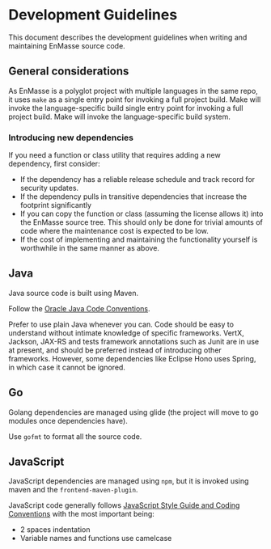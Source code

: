 # Development Guidelines

This document describes the development guidelines when writing and maintaining EnMasse source code. 

## General considerations

As EnMasse is a polyglot project with multiple languages in the same repo, it uses `make` as a
single entry point for invoking a full project build. Make will invoke the language-specific build 
single entry point for invoking a full project build. Make will invoke the language-specific build
system.

### Introducing new dependencies

If you need a function or class utility that requires adding a new dependency, first consider:

* If the dependency has a reliable release schedule and track record for security updates.
* If the dependency pulls in transitive dependencies that increase the footprint significantly
* If you can copy the function or class (assuming the license allows it) into the EnMasse source tree. This should only be done for trivial amounts of code where the maintenance cost is expected to be low.
* If the cost of implementing and maintaining the functionality yourself is worthwhile in the same manner as above.

## Java

Java source code is built using Maven.

Follow the [Oracle Java Code Conventions](https://www.oracle.com/technetwork/java/codeconvtoc-136057.html).

Prefer to use plain Java whenever you can. Code should be easy to understand without intimate knowledge of specific frameworks. VertX, Jackson, JAX-RS and tests framework annotations such as Junit are in use at present, and should be preferred instead of introducing other frameworks. However, some dependencies like Eclipse Hono uses Spring, in which case it cannot be ignored.

## Go

Golang dependencies are managed using glide (the project will move to go modules once dependencies have).

Use `gofmt` to format all the source code.

## JavaScript

JavaScript dependencies are managed using `npm`, but it is invoked using maven and the
`frontend-maven-plugin`.

JavaScript code generally follows [JavaScript Style Guide and Coding Conventions](https://www.w3schools.com/js/js_conventions.asp) with the most important being:

* 2 spaces indentation
* Variable names and functions use camelcase
